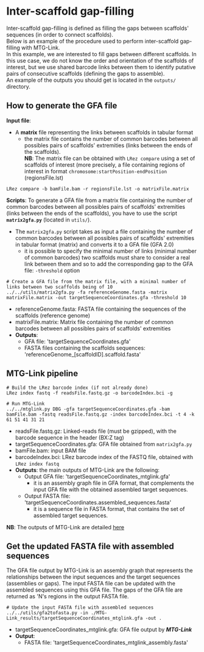 # Inter-scaffold gap-filling

Inter-scaffold gap-filling is defined as filling the gaps between scaffolds' sequences (in order to connect scaffolds).  
Below is an example of the procedure used to perform inter-scaffold gap-filling with MTG-Link.  
In this example, we are interested to fill gaps between different scaffolds. In this use case, we do not know the order and orientation of the scaffolds of interest, but we use shared barcode links between them to identify putative pairs of consecutive scaffolds (defining the gaps to assemble).  
An example of the outputs you should get is located in the `outputs/` directory.


## How to generate the GFA file

**Input file**: 
* A **matrix** file representing the links between scaffolds in tabular format
    * the matrix file contains the number of common barcodes between all possibles pairs of scaffolds' extremities (links between the ends of the scaffolds).  
    **NB**: The matrix file can be obtained with `LRez compare` using a set of scaffolds of interest (more precisely, a file containing regions of interest in format `chromosome:startPosition-endPosition` (regionsFile.lst)
```
LRez compare -b bamFile.bam -r regionsFile.lst -o matrixFile.matrix
```

**Scripts**: To generate a GFA file from a matrix file containing the number of common barcodes between all possibles pairs of scaffolds' extremities (links between the ends of the scaffolds), you have to use the script **`matrix2gfa.py`** (located in `utils/`).
* The `matrix2gfa.py` script takes as input a file containing the number of common barcodes between all possibles pairs of scaffolds' extremities in tabular format (matrix) and converts it to a GFA file (GFA 2.0)
    * it is possible to specify the minimal number of links (minimal number of common barcodes) two scaffolds must share to consider a real link between them and so to add the corresponding gap to the GFA file: `-threshold` option
```
# Create a GFA file from the matrix file, with a minimal number of links between two scaffolds being of 10
../../utils/matrix2gfa.py -fa referenceGenome.fasta -matrix matrixFile.matrix -out targetSequenceCoordinates.gfa -threshold 10
```
* referenceGenome.fasta: FASTA file containing the sequences of the scaffolds (reference genome)
* matrixFile.matrix: Matrix file containing the number of common barcodes between all possibles pairs of scaffolds' extremities
* **Outputs**: 
    * GFA file: 'targetSequenceCoordinates.gfa'
    * FASTA files containing the scaffolds sequences: 'referenceGenome_[scaffoldID].scaffold.fasta'


## MTG-Link pipeline

```
# Build the LRez barcode index (if not already done)
LRez index fastq -f readsFile.fastq.gz -o barcodeIndex.bci -g

# Run MTG-Link
../../mtglink.py DBG -gfa targetSequenceCoordinates.gfa -bam bamFile.bam -fastq readsFile.fastq.gz -index barcodeIndex.bci -t 4 -k 61 51 41 31 21
```
* readsFile.fastq.gz: Linked-reads file (must be gzipped), with the barcode sequence in the header (BX:Z tag)
* targetSequenceCoordinates.gfa: GFA file obtained from `matrix2gfa.py`
* bamFile.bam: input BAM file
* barcodeIndex.bci: LRez barcode index of the FASTQ file, obtained with `LRez index fastq`
* **Outputs**: the main outputs of MTG-Link are the following:
    * Output GFA file: 'targetSequenceCoordinates_mtglink.gfa'
        * it is an assembly graph file in GFA format, that complements the input GFA file with the obtained assembled target sequences.
    * Output FASTA file: 'targetSequenceCoordinates.assembled_sequences.fasta'
        * it is a sequence file in FASTA format, that contains the set of assembled target sequences.

**NB**: The outputs of MTG-Link are detailed [here](../input-output_files.md)


## Get the updated FASTA file with assembled sequences

The GFA file output by MTG-Link is an assembly graph that represents the relationships between the input sequences and the target sequences (assemblies or gaps). The input FASTA file can be updated with the assembled sequences using this GFA file. The gaps of the GFA file are returned as 'N's regions in the output FASTA file.
```
# Update the input FASTA file with assembled sequences
../../utils/gfa2tofasta.py -in ./MTG-Link_results/targetSequenceCoordinates_mtglink.gfa -out .
```
* targetSequenceCoordinates_mtglink.gfa: GFA file output by ***MTG-Link***
* **Output**:
    * FASTA file: 'targetSequenceCoordinates_mtglink_assembly.fasta'

